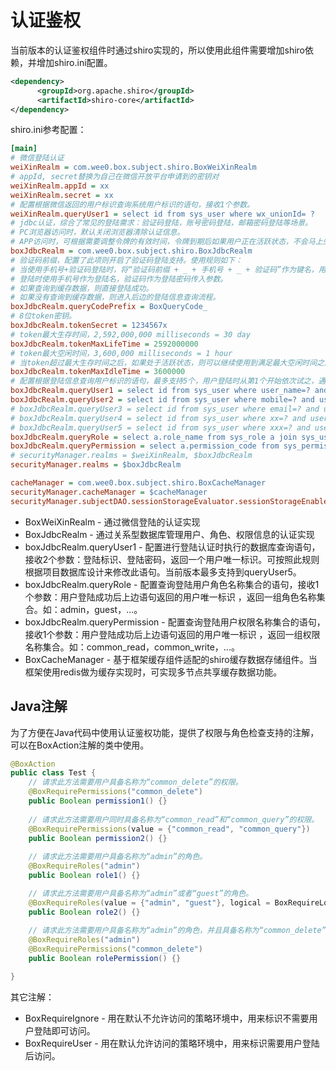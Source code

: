 # 认证鉴权

当前版本的认证鉴权组件时通过shiro实现的，所以使用此组件需要增加shiro依赖，并增加shiro.ini配置。

```xml
<dependency>
      <groupId>org.apache.shiro</groupId>
      <artifactId>shiro-core</artifactId>
</dependency>
```
shiro.ini参考配置：
```ini
[main]
# 微信登陆认证
weiXinRealm = com.wee0.box.subject.shiro.BoxWeiXinRealm
# appId, secret替换为自己在微信开放平台申请到的密钥对
weiXinRealm.appId = xx
weiXinRealm.secret = xx
# 配置根据微信返回的用户标识查询系统用户标识的语句，接收1个参数。
weiXinRealm.queryUser1 = select id from sys_user where wx_unionId= ?
# jdbc认证，综合了常见的登陆需求：验证码登陆，账号密码登陆，邮箱密码登陆等场景。
# PC浏览器访问时，默认关闭浏览器清除认证信息。
# APP访问时，可根据需要调整令牌的有效时间，令牌到期后如果用户正在活跃状态，不会马上失效，可继续使用到超过最大空闲时间后失效。
boxJdbcRealm = com.wee0.box.subject.shiro.BoxJdbcRealm
# 验证码前缀，配置了此项则开启了验证码登陆支持。使用规则如下：
# 当使用手机号+验证码登陆时，将“验证码前缀 + _ + 手机号 + _ + 验证码”作为键名，用户唯一标识作为键值，存入默认缓存中。
# 登陆时使用手机号作为登陆名，验证码作为登陆密码传入参数。
# 如果查询到缓存数据，则直接登陆成功。
# 如果没有查询到缓存数据，则进入后边的登陆信息查询流程。
boxJdbcRealm.queryCodePrefix = BoxQueryCode_
# 8位token密钥。
boxJdbcRealm.tokenSecret = 1234567x
# token最大生存时间，2,592,000,000 milliseconds = 30 day
boxJdbcRealm.tokenMaxLifeTime = 2592000000
# token最大空闲时间，3,600,000 milliseconds = 1 hour
# 当token超过最大生存时间之后，如果处于活跃状态，则可以继续使用到满足最大空闲时间之后失效。
boxJdbcRealm.tokenMaxIdleTime = 3600000
# 配置根据登陆信息查询用户标识的语句，最多支持5个，用户登陆时从第1个开始依次试之，遇到成功则终止。
boxJdbcRealm.queryUser1 = select id from sys_user where user_name=? and user_pwd= ?
boxJdbcRealm.queryUser2 = select id from sys_user where mobile=? and user_pwd= ?
# boxJdbcRealm.queryUser3 = select id from sys_user where email=? and user_pwd= ?
# boxJdbcRealm.queryUser4 = select id from sys_user where xx=? and user_pwd= ?
# boxJdbcRealm.queryUser5 = select id from sys_user where xxx=? and user_pwd= ?
boxJdbcRealm.queryRole = select a.role_name from sys_role a join sys_user_role_rel b on a.id=b.role_id where b.user_id=?
boxJdbcRealm.queryPermission = select a.permission_code from sys_permission a join sys_role_permission_rel b on a.id=b.permission_id join sys_user_role_rel c on c.role_id=b.role_id where c.user_id=?
# securityManager.realms = $weiXinRealm, $boxJdbcRealm
securityManager.realms = $boxJdbcRealm

cacheManager = com.wee0.box.subject.shiro.BoxCacheManager
securityManager.cacheManager = $cacheManager
securityManager.subjectDAO.sessionStorageEvaluator.sessionStorageEnabled = false
```

- BoxWeiXinRealm - 通过微信登陆的认证实现
- BoxJdbcRealm - 通过关系型数据库管理用户、角色、权限信息的认证实现
- boxJdbcRealm.queryUser1 - 配置进行登陆认证时执行的数据库查询语句，接收2个参数：登陆标识、登陆密码，返回一个用户唯一标识。可按照此规则根据项目数据库设计来修改此语句。当前版本最多支持到queryUser5。
- boxJdbcRealm.queryRole - 配置查询登陆用户角色名称集合的语句，接收1个参数：用户登陆成功后上边语句返回的用户唯一标识 ，返回一组角色名称集合。如：admin，guest，...。
- boxJdbcRealm.queryPermission - 配置查询登陆用户权限名称集合的语句，接收1个参数：用户登陆成功后上边语句返回的用户唯一标识 ，返回一组权限名称集合。如：common_read，common_write，...。
- BoxCacheManager - 基于框架缓存组件适配的shiro缓存数据存储组件。当框架使用redis做为缓存实现时，可实现多节点共享缓存数据功能。

## Java注解

为了方便在Java代码中使用认证鉴权功能，提供了权限与角色检查支持的注解，可以在BoxAction注解的类中使用。

```java
@BoxAction
public class Test {
    // 请求此方法需要用户具备名称为“common_delete”的权限。
    @BoxRequirePermissions("common_delete")
    public Boolean permission1() {}
    
    // 请求此方法需要用户同时具备名称为“common_read”和“common_query”的权限。
    @BoxRequirePermissions(value = {"common_read", "common_query"})
    public Boolean permission2() {}
    
    // 请求此方法需要用户具备名称为“admin”的角色。
    @BoxRequireRoles("admin")
    public Boolean role1() {}

    // 请求此方法需要用户具备名称为“admin”或者“guest”的角色。
    @BoxRequireRoles(value = {"admin", "guest"}, logical = BoxRequireLogical.OR)
    public Boolean role2() {}
    
    // 请求此方法需要用户具备名称为“admin”的角色，并且具备名称为“common_delete”的权限。
    @BoxRequireRoles("admin")
    @BoxRequirePermissions("common_delete")
    public Boolean rolePermission() {}

}
```

其它注解：

- BoxRequireIgnore - 用在默认不允许访问的策略环境中，用来标识不需要用户登陆即可访问。
- BoxRequireUser - 用在默认允许访问的策略环境中，用来标识需要用户登陆后访问。


